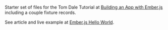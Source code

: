 Starter set of files for the Tom Dale Tutorial
at [Building an App with Ember.js](http://www.youtube.com/watch?feature=player_embedded&v=Ga99hMi7wfY)
including a couple fixture records.

See article and live example at [Ember.js Hello World](http://www.railsonmaui.com/http://octopress.dev/blog/2013/05/26/learning-ember-dot-js/).





